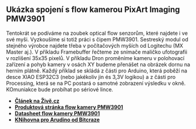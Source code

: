 ## Ukázka spojení s flow kamerou PixArt Imaging PMW3901 
Tentokrát se podíváme na zoubek optical flow senzorům, které najdete i ve své myši. Vyzkoušíme si totiž práci s čipem PMW3901. Sestreský modul od stejného výrobce najdete třeba v počítačových myších od Logitechu (MX Master aj.). V příkladu Framebuffer řečteme ze snímače maličko ufotografii v rozlišení 35x35 pixelů. V příkladu Dron proměníme kameru v polohovací zařízení a pohyb kamery v osách XY budeme přenášet na obrázek dornu na herním plátně. Každý příklad se skládá z části pro Arduino, která poběží na desce XIAO ESP32C3 (nebo jakékoliv jin és 3,3V logikou) a z části pro Processing, která se na PC postará o samotné zobrazení výsledku v okně. KOmuniakce bude probíhat po sériové lince.
 - **[Článek na Živě.cz](https://www.zive.cz/clanky/programujeme-flow-kameru-stejnou-najdete-ve-sve-pocitacove-mysi-a-na-dronech/sc-3-a-224570/default.aspx)**
 - **[Produktová stránka flow kamery PMW3901](https://www.pixart.com/products-detail/44/PMW3901MB-TXQT)**
 - **[Datasheet flow kamery PMW3901](https://octopart.com/datasheet/pmw3901mb-txqt-pixart-77804687)**
 - **[KNihovna pro Arudino od Bitcraze](https://github.com/bitcraze/Bitcraze_PMW3901)**
